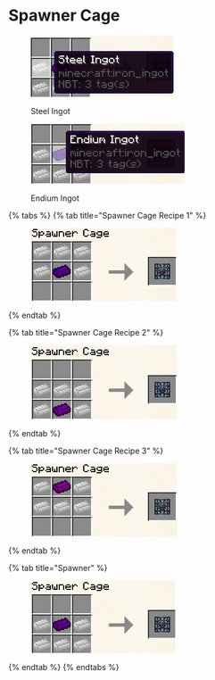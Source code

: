 # Spawner Cage

<figure><img src="../../.gitbook/assets/image (5) (1).png" alt=""><figcaption><p>Steel Ingot</p></figcaption></figure>

<figure><img src="../../.gitbook/assets/image (6) (1).png" alt=""><figcaption><p>Endium Ingot</p></figcaption></figure>

{% tabs %}
{% tab title="Spawner Cage Recipe 1" %}
<figure><img src="../../.gitbook/assets/image (6).png" alt=""><figcaption></figcaption></figure>
{% endtab %}

{% tab title="Spawner Cage Recipe 2" %}
<figure><img src="../../.gitbook/assets/image (1) (1).png" alt=""><figcaption></figcaption></figure>
{% endtab %}

{% tab title="Spawner Cage Recipe 3" %}
<figure><img src="../../.gitbook/assets/image (2) (1).png" alt=""><figcaption></figcaption></figure>
{% endtab %}

{% tab title="Spawner" %}
<figure><img src="../../.gitbook/assets/image (3) (1).png" alt=""><figcaption></figcaption></figure>
{% endtab %}
{% endtabs %}
